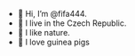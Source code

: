 - 👋 Hi, I’m @fifa444.
- 👀 I live in the Czech Republic. 
- 🌱 I like nature. 
- 💞️ I love guinea pigs
